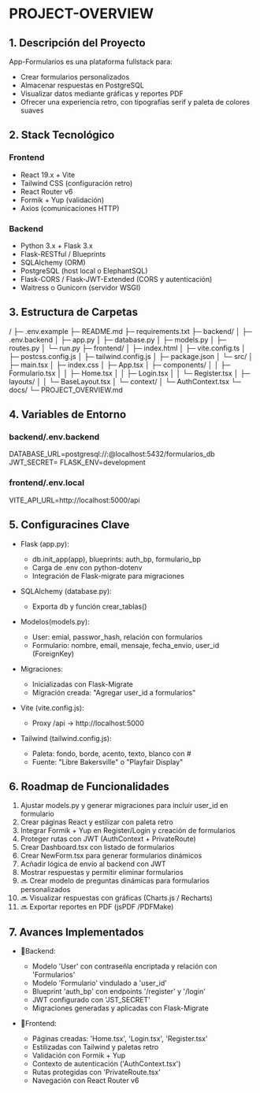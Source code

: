 # PROJECT-OVERVIEW

## 1. Descripción del Proyecto

App-Formularios es una plataforma fullstack para:
- Crear formularios personalizados
- Almacenar respuestas en PostgreSQL
- Visualizar datos mediante gráficas y reportes PDF
- Ofrecer una experiencia retro, con tipografías serif y paleta de colores suaves

## 2. Stack Tecnológico

### Frontend
- React 19.x + Vite
- Tailwind CSS (configuración retro)
- React Router v6
- Formik + Yup (validación)
- Axios (comunicaciones HTTP)

### Backend
- Python 3.x + Flask 3.x
- Flask-RESTful / Blueprints
- SQLAlchemy (ORM)
- PostgreSQL (host local o ElephantSQL)
- Flask-CORS / Flask-JWT-Extended (CORS y autenticación)
- Waitress o Gunicorn (servidor WSGI)

## 3. Estructura de Carpetas

/
├─ .env.example
├─ README.md
├─ requirements.txt
├─ backend/
│  ├─ .env.backend
│  ├─ app.py
│  ├─ database.py
│  ├─ models.py
│  ├─ routes.py
│  └─ run.py
├─ frontend/
│  ├─ index.html
│  ├─ vite.config.ts
│  ├─ postcss.config.js
│  ├─ tailwind.config.js
│  ├─ package.json
│  └─ src/
│     ├─ main.tsx
│     ├─ index.css
│     ├─ App.tsx
│     ├─ components/
│     │  ├─ Formulario.tsx
│     │  ├─ Home.tsx
│     │  ├─ Login.tsx
│     │  └─ Register.tsx
│     ├─ layouts/
│     │  └─ BaseLayout.tsx
│     └─ context/
│        └─ AuthContext.tsx
└─ docs/
   └─ PROJECT_OVERVIEW.md


## 4. Variables de Entorno

### backend/.env.backend
DATABASE_URL=postgresql://<user>:<pass>@localhost:5432/formularios_db
JWT_SECRET=<clave-secreta-para-jwt>
FLASK_ENV=development

### frontend/.env.local
VITE_API_URL=http://localhost:5000/api


## 5. Configuracines Clave

- Flask (app.py):
    - db.init_app(app), blueprints: auth_bp, formulario_bp
    - Carga de .env con python-dotenv
    - Integración de Flask-migrate para migraciones 

- SQLAlchemy (database.py):
    - Exporta db y función crear_tablas()

- Modelos(models.py):
    - User: emial, passwor_hash, relación con formularios
    - Formulario: nombre, email, mensaje, fecha_envio, user_id (ForeignKey)

- Migraciones:
    - Inicializadas con Flask-Migrate
    - Migración creada: "Agregar user_id a formularios"
    
- Vite (vite.config.js):
    - Proxy /api -> http://localhost:5000

- Tailwind (tailwind.config.js):
    - Paleta: fondo, borde, acento, texto, blanco con #
    - Fuente: "Libre Bakersville" o "Playfair Display"

## 6. Roadmap de Funcionalidades

1. Ajustar models.py y generar migraciones para incluir user_id en formulario
2. Crear páginas React y estilizar con paleta retro
3. Integrar Formik + Yup en Register/Login y creación de formularios
4. Proteger rutas con JWT (AuthContext + PrivateRoute)
5. Crear Dashboard.tsx con listado de formularios
6. Crear NewForm.tsx para generar formularios dinámicos
7. Acñadir lógica de envío al backend con JWT
8. Mostrar respuestas y permitir eliminar formularios
9. 🔜 Crear modelo de preguntas dinámicas para formularios personalizados
10. 🔜 Visualizar respuestas con gráficas (Charts.js / Recharts)
11. 🔜 Exportar reportes en PDF (jsPDF /PDFMake)

## 7. Avances Implementados

- 🔹Backend:
    - Modelo 'User' con contraseñla encriptada y relación con 'Formularios'
    - Modelo 'Formulario' vindulado a 'user_id'
    - Blueprint 'auth_bp' con endpoints '/register' y '/login'
    - JWT configurado con 'JST_SECRET'
    - Migraciones generadas y aplicadas con Flask-Migrate

- 🔹Frontend:
    - Páginas creadas: 'Home.tsx', 'Login.tsx', 'Register.tsx'
    - Estilizadas con Tailwind y paletas retro
    - Validación con Formik + Yup
    - Contexto de autenticación ('AuthContext.tsx')
    - Rutas protegidas con 'PrivateRoute.tsx'
    - Navegación con React Router v6